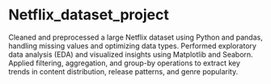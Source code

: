 # Netflix_dataset_project
Cleaned and preprocessed a large Netflix dataset using Python and pandas, handling missing values and optimizing data types. 
Performed exploratory data analysis (EDA) and visualized insights using Matplotlib and Seaborn. 
Applied filtering, aggregation, and group-by operations to extract key trends in content distribution, release patterns, and genre popularity.
